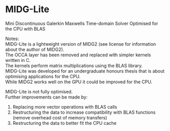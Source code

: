 MIDG-Lite
====

Mini Discontinuous Galerkin Maxwells Time-domain Solver Optimised for the CPU with BLAS

Notes:  
MIDG-Lite is a lightweight version of MIDG2 (see license for information about the author of MIDG2).  
The OCCA layer has been removed and replaced with simpler kernels written in C.  
The kernels perform matrix multiplications using the BLAS library.   
MIDG-Lite was developed for an undergraduate honours thesis that is about optimising applications for the CPU.  
While MIDG2 works well on the GPU it could be improved for the CPU.  

MIDG-Lite is not fully optimised.   
Further improvements can be made by:
1. Replacing more vector operations with BLAS calls
2. Restructuring the data to increase compatibility with BLAS functions (remove overhead cost of memory transfers)
3. Restructuring the data to better fit the CPU cache
